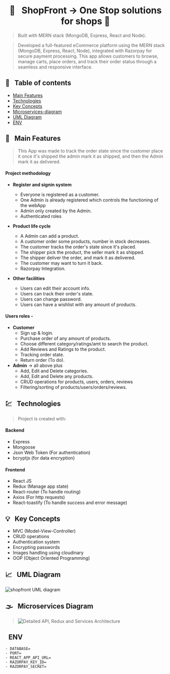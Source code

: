 
<h1 align="center">  🛒 &nbsp; ShopFront -> One Stop solutions for shops  🛒 </h1>

> Built with MERN stack (MongoDB, Express, React and Node).

> Developed a full-featured eCommerce platform using the MERN stack (MongoDB, Express, React, Node), 
integrated with Razorpay for secure payment processing. 
This app allows customers to browse, manage carts, place orders, and track their order status through a 
seamless and responsive interface.

## 📜 &nbsp; Table of contents

- [Main Features](#--main-features)
- [Technologies](#--technologies)
- [Key Concepts](#--key-concepts)
- [Microservices-diagram](#--microservices-diagram)
- [UML Diagram](#--uml-diagram)
- [ENV](#--ENV)

## 🚩 &nbsp; Main Features

> This App was made to track the order state since the customer place it
> once it's shipped the admin mark it as shipped, and then the Admin mark it as delivered.

#### Project methodology

- **Register and signin system**
  - Everyone is registered as a customer.
  - One Admin is already registered which controls the functioning of the webApp
  - Admin only created by the Admin.
  - Authenticated roles

- **Product life cycle**
  - A Admin can add a product.
  - A customer order some products, number in stock decreases.
  - The customer tracks the order's state since it's placed. 
  - The shipper pick the product, the seller mark it as shipped.
  - The shipper deliver the order, and mark it as delivered.
  - The customer may want to turn it back.
  - Razorpay Integration.

- **Other facilities**
  - Users can edit their account info. 
  - Users can track their order's state. 
  - Users can change password. 
  - Users can have a wishlist with any amount of products. 

#### Users roles - 

- **Customer**
  - Sign up & login.
  - Purchase order of any amount of products.
  - Choose different category/ratings/amt to search the product.
  - Add Reviews and Ratings to the product.
  - Tracking order state. 
  - Return order (To do).
- **Admin** -> all above plus
  - Add, Edit and Delete categories.
  - Add, Edit and Delete any products.
  - CRUD operations for products, users, orders, reviews
  - Filtering/sorting of products/users/orders/reviews.
  

## 💹 &nbsp; Technologies

> Project is created with:
#### Backend

- Express
- Mongoose
- Json Web Token (For authentication)
- bcryptjs (for data encryption)

#### Frontend

- React JS
- Redux (Manage app state)
- React-router (To handle routing)
- Axios (For http requests)
- React-toastify (To handle success and error message)
  
## 💡 &nbsp; Key Concepts

- MVC (Model-View-Controller)
- CRUD operations
- Authentication system
- Encrypting passwords
- Images handling using cloudinary
- OOP (Object Oriented Programming)

## 📈 &nbsp; UML Diagram

![shopfront  UML diagram](https://github.com/user-attachments/assets/ac22fb80-4f4e-4393-a43a-54d6eb9eebe6)

## 🌫 &nbsp; Microservices Diagram

>![Detailed API, Redux and Services Architecture](https://user-images.githubusercontent.com/93027256/225910377-3f8c5df7-bbf6-4148-84ce-81681990bce7.PNG)

## &nbsp; ENV
```
- DATABASE=
- PORT=
- REACT_APP_API_URL=
- RAZORPAY_KEY_ID=
- RAZORPAY_SECRET=
